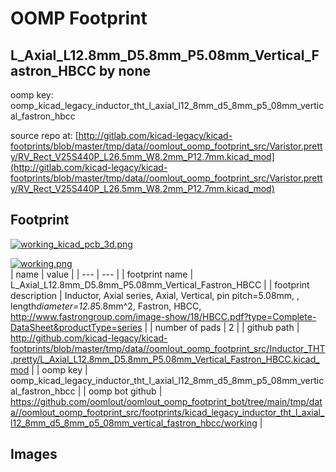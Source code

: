 # OOMP Footprint  
## L_Axial_L12.8mm_D5.8mm_P5.08mm_Vertical_Fastron_HBCC  by none  
  
oomp key: oomp_kicad_legacy_inductor_tht_l_axial_l12_8mm_d5_8mm_p5_08mm_vertical_fastron_hbcc  
  
source repo at: [http://gitlab.com/kicad-legacy/kicad-footprints/blob/master/tmp/data//oomlout_oomp_footprint_src/Varistor.pretty/RV_Rect_V25S440P_L26.5mm_W8.2mm_P12.7mm.kicad_mod](http://gitlab.com/kicad-legacy/kicad-footprints/blob/master/tmp/data//oomlout_oomp_footprint_src/Varistor.pretty/RV_Rect_V25S440P_L26.5mm_W8.2mm_P12.7mm.kicad_mod)  
## Footprint  
  
[![working_kicad_pcb_3d.png](working_kicad_pcb_3d_600.png)](working_kicad_pcb_3d.png)  
  
[![working.png](working_600.png)](working.png)  
| name | value | 
| --- | --- | 
| footprint name | L_Axial_L12.8mm_D5.8mm_P5.08mm_Vertical_Fastron_HBCC | 
| footprint description | Inductor, Axial series, Axial, Vertical, pin pitch=5.08mm, , length*diameter=12.8*5.8mm^2, Fastron, HBCC, http://www.fastrongroup.com/image-show/18/HBCC.pdf?type=Complete-DataSheet&productType=series | 
| number of pads | 2 | 
| github path | http://github.com/kicad-legacy/kicad-footprints/blob/master/tmp/data//oomlout_oomp_footprint_src/Inductor_THT.pretty/L_Axial_L12.8mm_D5.8mm_P5.08mm_Vertical_Fastron_HBCC.kicad_mod | 
| oomp key | oomp_kicad_legacy_inductor_tht_l_axial_l12_8mm_d5_8mm_p5_08mm_vertical_fastron_hbcc | 
| oomp bot github | https://github.com/oomlout/oomlout_oomp_footprint_bot/tree/main/tmp/data//oomlout_oomp_footprint_src/footprints/kicad_legacy_inductor_tht_l_axial_l12_8mm_d5_8mm_p5_08mm_vertical_fastron_hbcc/working | 
## Images  
